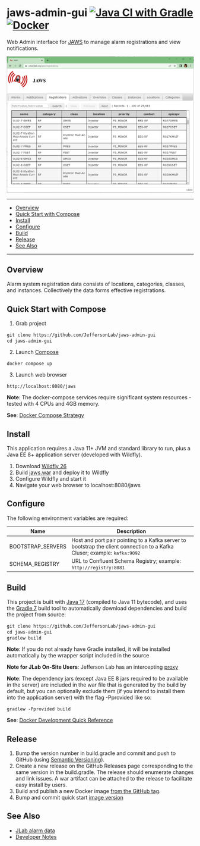 # jaws-admin-gui [![Java CI with Gradle](https://github.com/JeffersonLab/jaws-admin-gui/actions/workflows/ci.yml/badge.svg)](https://github.com/JeffersonLab/jaws-admin-gui/actions/workflows/ci.yml) [![Docker](https://img.shields.io/docker/v/slominskir/jaws-admin-gui?sort=semver&label=DockerHub)](https://hub.docker.com/r/slominskir/jaws-admin-gui)
Web Admin interface for [JAWS](https://github.com/JeffersonLab/jaws) to manage alarm registrations and view notifications.

<p>
<a href="#"><img src="https://github.com/JeffersonLab/jaws-admin-gui/raw/main/src/main/webapp/resources/img/screenshot1.png"/></a>     
</p>

---
 - [Overview](https://github.com/JeffersonLab/jaws-admin-gui#overview)
 - [Quick Start with Compose](https://github.com/JeffersonLab/jaws-admin-gui#quick-start-with-compose) 
 - [Install](https://github.com/JeffersonLab/jaws-admin-gui#install)
 - [Configure](https://github.com/JeffersonLab/jaws-admin-gui#configure)
 - [Build](https://github.com/JeffersonLab/jaws-admin-gui#build)
 - [Release](https://github.com/JeffersonLab/jaws-admin-gui#release)
 - [See Also](https://github.com/JeffersonLab/jaws-admin-gui#see-also)
---

## Overview
Alarm system registration data consists of locations, categories, classes, and instances.  Collectively the data forms effective registrations.

## Quick Start with Compose
1. Grab project
```
git clone https://github.com/JeffersonLab/jaws-admin-gui
cd jaws-admin-gui
```
2. Launch [Compose](https://github.com/docker/compose)
```
docker compose up
```
3. Launch web browser
```
http://localhost:8080/jaws
```
**Note**: The docker-compose services require significant system resources - tested with 4 CPUs and 4GB memory.

**See**: [Docker Compose Strategy](https://gist.github.com/slominskir/a7da801e8259f5974c978f9c3091d52c)

## Install
This application requires a Java 11+ JVM and standard library to run, plus a Java EE 8+ application server (developed with Wildfly).

   1. Download [Wildfly 26](https://www.wildfly.org/downloads/)
   1. Build [jaws.war](https://github.com/JeffersonLab/jaws-admin-gui#build) and deploy it to Wildfly
   2. Configure Wildfly and start it
   3. Navigate your web browser to localhost:8080/jaws


## Configure
The following environment variables are required:

| Name | Description |
|----------|---------|
| BOOTSTRAP_SERVERS | Host and port pair pointing to a Kafka server to bootstrap the client connection to a Kafka Cluser; example: `kafka:9092` |
| SCHEMA_REGISTRY | URL to Confluent Schema Registry; example: `http://registry:8081` |

## Build
This project is built with [Java 17](https://adoptium.net/) (compiled to Java 11 bytecode), and uses the [Gradle 7](https://gradle.org/) build tool to automatically download dependencies and build the project from source:

```
git clone https://github.com/JeffersonLab/jaws-admin-gui
cd jaws-admin-gui
gradlew build
```
**Note**: If you do not already have Gradle installed, it will be installed automatically by the wrapper script included in the source

**Note for JLab On-Site Users**: Jefferson Lab has an intercepting [proxy](https://gist.github.com/slominskir/92c25a033db93a90184a5994e71d0b78)

**Note**: The dependency jars (except Java EE 8 jars required to be available in the server) are included in the war file that is generated by the build by default, but you can optionally exclude them (if you intend to install them into the application server) with the flag -Pprovided like so:
```
gradlew -Pprovided build
```

**See**: [Docker Development Quick Reference](https://gist.github.com/slominskir/a7da801e8259f5974c978f9c3091d52c#development-quick-reference)

## Release
1. Bump the version number in build.gradle and commit and push to GitHub (using [Semantic Versioning](https://semver.org/)).
2. Create a new release on the GitHub Releases page corresponding to the same version in the build.gradle.   The release should enumerate changes and link issues.   A war artifact can be attached to the release to facilitate easy install by users.
3. Build and publish a new Docker image [from the GitHub tag](https://gist.github.com/slominskir/a7da801e8259f5974c978f9c3091d52c#8-build-an-image-based-of-github-tag).
4. Bump and commit quick start [image version](https://github.com/JeffersonLab/jaws-admin-gui/blob/main/docker-compose.override.yml)

## See Also
- [JLab alarm data](https://github.com/JeffersonLab/alarms)
- [Developer Notes](https://github.com/JeffersonLab/jaws-admin-gui/wiki/Developer-Notes)
